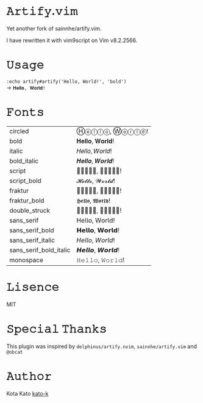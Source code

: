 # 𝙰𝚛𝚝𝚒𝚏𝚢.𝚟𝚒𝚖
Yet another fork of sainnhe/artify.vim.

I have rewritten it with vim9script on Vim v8.2.2566.

# 𝚄𝚜𝚊𝚐𝚎

`:echo artify#artify('Hello, World!', 'bold')`  
->  `𝐇𝐞𝐥𝐥𝐨, 𝐖𝐨𝐫𝐥𝐝!`

# 𝙵𝚘𝚗𝚝𝚜

|  |  |
|--|--|
|circled|Ⓗⓔⓛⓛⓞ, Ⓦⓞⓡⓛⓓ!|
|bold|𝐇𝐞𝐥𝐥𝐨, 𝐖𝐨𝐫𝐥𝐝!|
|italic|𝐻𝑒𝑙𝑙𝑜, 𝑊𝑜𝑟𝑙𝑑!|
|bold_italic|𝑯𝒆𝒍𝒍𝒐, 𝑾𝒐𝒓𝒍𝒅!|
|script|𝒣𝒺𝓁𝓁𝓄, 𝒲𝓄𝓇𝓁𝒹!|
|script_bold|𝓗𝓮𝓵𝓵𝓸, 𝓦𝓸𝓻𝓵𝓭!|
|fraktur|𝔋𝔢𝔩𝔩𝔬, 𝔚𝔬𝔯𝔩𝔡!|
|fraktur_bold|𝕳𝖊𝖑𝖑𝖔, 𝖂𝖔𝖗𝖑𝖉!|
|double_struck|𝔿𝕖𝕝𝕝𝕠, 𝕎𝕠𝕣𝕝𝕕!|
|sans_serif|𝖧𝖾𝗅𝗅𝗈, 𝖶𝗈𝗋𝗅𝖽!|
|sans_serif_bold|𝗛𝗲𝗹𝗹𝗼, 𝗪𝗼𝗿𝗹𝗱!|
|sans_serif_italic|𝘏𝘦𝘭𝘭𝘰, 𝘞𝘰𝘳𝘭𝘥!|
|sans_serif_bold_italic|𝙃𝙚𝙡𝙡𝙤, 𝙒𝙤𝙧𝙡𝙙!|
|monospace|𝙷𝚎𝚕𝚕𝚘, 𝚆𝚘𝚛𝚕𝚍!|

# 𝙻𝚒𝚜𝚎𝚗𝚌𝚎
MIT

# 𝚂𝚙𝚎𝚌𝚒𝚊𝚕 𝚃𝚑𝚊𝚗𝚔𝚜
This plugin was inspired by `delphinus/artify.nvim`, `sainnhe/artify.vim` and `@obcat`

# 𝙰𝚞𝚝𝚑𝚘𝚛
Kota Kato [kato-k](https://github.com/kato-k)
